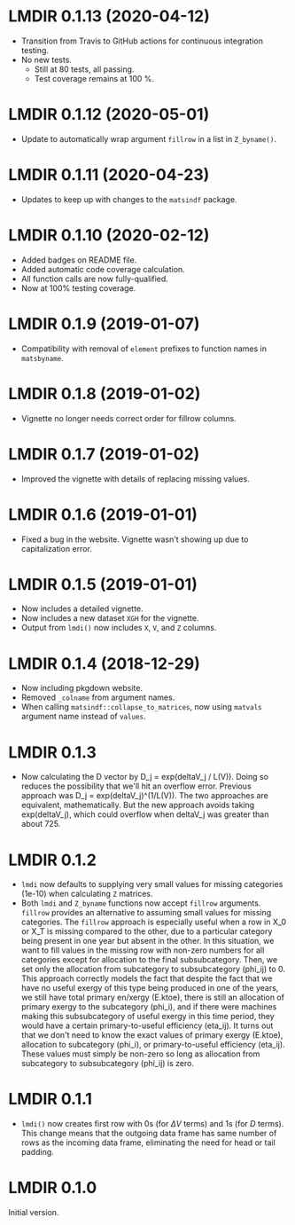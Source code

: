# LMDIR 0.1.13 (2020-04-12)

* Transition from Travis to GitHub actions for continuous integration testing.
* No new tests.
    * Still at 80 tests, all passing.
    * Test coverage remains at 100 %.


# LMDIR 0.1.12 (2020-05-01)

* Update to automatically wrap argument `fillrow` in a list
  in `Z_byname()`.


# LMDIR 0.1.11 (2020-04-23)

* Updates to keep up with changes to the `matsindf` package.


# LMDIR 0.1.10 (2020-02-12)

* Added badges on README file.
* Added automatic code coverage calculation.
* All function calls are now fully-qualified.
* Now at 100% testing coverage.


# LMDIR 0.1.9 (2019-01-07)

* Compatibility with removal of `element` prefixes to function names in `matsbyname`.


# LMDIR 0.1.8 (2019-01-02)

* Vignette no longer needs correct order for fillrow columns.


# LMDIR 0.1.7 (2019-01-02)

* Improved the vignette with details of replacing missing values.


# LMDIR 0.1.6 (2019-01-01)

* Fixed a bug in the website. Vignette wasn't showing up due to capitalization error.


# LMDIR 0.1.5 (2019-01-01)

* Now includes a detailed vignette.
* Now includes a new dataset `XGH` for the vignette.
* Output from `lmdi()` now includes `X`, `V`, and `Z` columns.


# LMDIR 0.1.4 (2018-12-29)

* Now including pkgdown website.
* Removed `_colname` from argument names.
* When calling `matsindf::collapse_to_matrices`, 
  now using `matvals` argument name instead of `values`.


# LMDIR 0.1.3

* Now calculating the D vector by D_j = exp(deltaV_j / L(V)).
  Doing so reduces the possibility that we'll hit an overflow error.
  Previous approach was D_j = exp(deltaV_j)^(1/L(V)).
  The two approaches are equivalent, mathematically.
  But the new approach avoids taking exp(deltaV_j), 
  which could overflow when deltaV_j was greater than about 725.


# LMDIR 0.1.2

* `lmdi` now defaults to supplying very small values for missing categories (1e-10)
  when calculating `Z` matrices.
* Both `lmdi` and `Z_byname` functions now accept `fillrow` arguments.
  `fillrow` provides an alternative to assuming small values for missing categories.
  The `fillrow` approach is especially useful when a row in X_0 or X_T 
  is missing compared to the other,
  due to a particular category being present in one year but absent in the other.
  In this situation, we want to fill values in the missing row with non-zero numbers for
  all categories except for allocation to the final subsubcategory.
  Then, we set only the allocation from subcategory to subsubcategory (phi_ij) to 0.
  This approach correctly models the fact that
  despite the fact that we have no useful exergy of this type being produced in
  one of the years, we still have
  total primary en/xergy (E.ktoe),
  there is still an allocation of primary exergy to the subcategory (phi_i), and
  if there were machines making this subsubcategory of useful exergy
  in this time period, they would have a certain primary-to-useful efficiency (eta_ij).
  It turns out that we don't need to know the exact values of
  primary exergy (E.ktoe),
  allocation to subcategory (phi_i), or
  primary-to-useful efficiency (eta_ij).
  These values must simply be non-zero so long as
  allocation from subcategory to subsubcategory (phi_ij) is zero.


# LMDIR 0.1.1

* `lmdi()` now creates first row with 0s (for $\Delta V$ terms) and 1s (for $D$ terms).
  This change means that the outgoing data frame has same number of rows as the incoming data frame,
  eliminating the need for head or tail padding.


# LMDIR 0.1.0

Initial version.